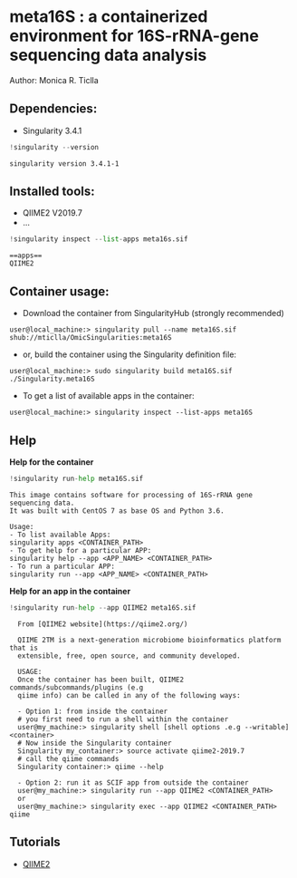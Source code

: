 
# **meta16S** : a containerized environment for 16S-rRNA-gene sequencing data analysis 

Author: Monica R. Ticlla

## **Dependencies:**

- Singularity 3.4.1


```python
!singularity --version
```

    singularity version 3.4.1-1


## **Installed tools:**

- QIIME2 V2019.7
- ...


```python
!singularity inspect --list-apps meta16s.sif
```

    ==apps==
    QIIME2
    


## **Container usage:**

- Download the container from SingularityHub (strongly recommended)
```
user@local_machine:> singularity pull --name meta16S.sif shub://mticlla/OmicSingularities:meta16S
```

- or, build the container using the Singularity definition file:
```
user@local_machine:> sudo singularity build meta16S.sif ./Singularity.meta16S
```

- To get a list of available apps in the container:
```
user@local_machine:> singularity inspect --list-apps meta16S
```

## **Help**

**Help for the container**


```python
!singularity run-help meta16S.sif
```

    This image contains software for processing of 16S-rRNA gene sequencing data.
    It was built with CentOS 7 as base OS and Python 3.6.
    
    Usage:
    - To list available Apps:
    singularity apps <CONTAINER_PATH>
    - To get help for a particular APP:
    singularity help --app <APP_NAME> <CONTAINER_PATH>
    - To run a particular APP:
    singularity run --app <APP_NAME> <CONTAINER_PATH>
    
    


**Help for an app in the container**


```python
!singularity run-help --app QIIME2 meta16S.sif
```

      From [QIIME2 website](https://qiime2.org/)
    
      QIIME 2TM is a next-generation microbiome bioinformatics platform that is
      extensible, free, open source, and community developed.
    
      USAGE:
      Once the container has been built, QIIME2 commands/subcommands/plugins (e.g
      qiime info) can be called in any of the following ways:
    
      - Option 1: from inside the container
      # you first need to run a shell within the container
      user@my_machine:> singularity shell [shell options .e.g --writable] <container>
      # Now inside the Singularity container
      Singularity my_container:> source activate qiime2-2019.7
      # call the qiime commands
      Singularity container:> qiime --help
    
      - Option 2: run it as SCIF app from outside the container
      user@my_machine:> singularity run --app QIIME2 <CONTAINER_PATH>
      or
      user@my_machine:> singularity exec --app QIIME2 <CONTAINER_PATH> qiime


## **Tutorials**

- [QIIME2](./tutorials/qiime2.ipynb)
